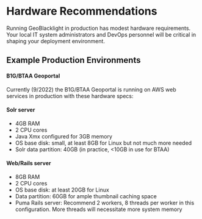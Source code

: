 # Hardware Recommendations

Running GeoBlacklight in production has modest hardware requirements. Your local IT system administrators and DevOps personnel will be critical in shaping your deployment environment.

## Example Production Environments

#### B1G/BTAA Geoportal

Currently (9/2022) the B1G/BTAA Geoportal is running on AWS web services in production with these hardware specs:

#### Solr server
* 4GB RAM
* 2 CPU cores
* Java Xmx configured for 3GB memory
* OS base disk: small, at least 8GB for Linux but not much more needed
* Solr data partition: 40GB (in practice, <10GB in use for BTAA)

#### Web/Rails server
* 8GB RAM
* 2 CPU cores
* OS base disk: at least 20GB for Linux
* Data partition: 60GB for ample thumbnail caching space
* Puma Rails server: Recommend 2 workers, 8 threads per worker in this configuration. More threads will necessitate more system memory
